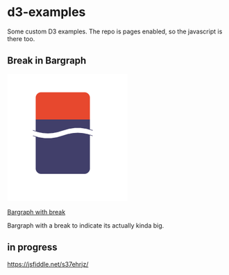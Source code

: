 # d3-examples


Some custom D3 examples.   The repo is pages enabled, so the javascript is there too.

## Break in Bargraph


![pill](https://github.com/robstave/d3-examples/blob/main/pill/pill.png)

[Bargraph with break](https://github.com/robstave/d3-examples/pill)

Bargraph with a break to indicate its actually kinda big.


## in progress

https://jsfiddle.net/s37ehrjz/

